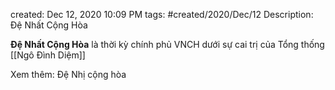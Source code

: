 created: Dec 12, 2020 10:09 PM
tags: #created/2020/Dec/12
Description: Đệ Nhất Cộng Hòa

**Đệ Nhất Cộng Hòa** là thời kỳ chính phủ VNCH dưới sự cai trị của Tổng thống [[Ngô Đình Diệm]]

Xem thêm:
	Đệ Nhị cộng hòa